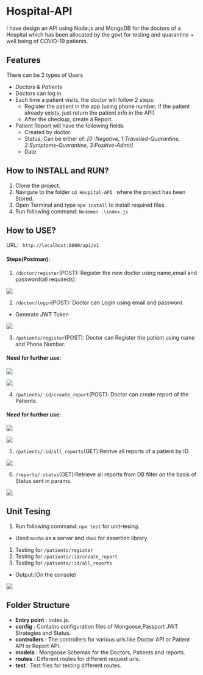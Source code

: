 # Hospital-API

I have design an API using Node.js and MongoDB for the doctors of a Hospital which has been allocated by the govt for testing and quarantine + well being of COVID-19 patients.

## Features

There can be 2 types of Users
- *Doctors* & *Patients*
- Doctors can log in
- Each time a patient visits, the doctor will follow 2 steps:
    - Register the patient in the app (using phone number, if the patient already exists, just return the patient info in the API)
    - After the checkup, create a Report.
- Patient Report will have the following fields
    - Created by doctor
    - Status: Can be either of: *[0 :Negative, 1:Travelled-Quarantine, 2:Symptoms-Quarantine, 3:Positive-Admit]*
    - Date

## How to INSTALL and RUN?

1. Clone the project.
2. Navigate to the folder `cd Hospital-API ` where the project has been Stored.
3. Open Terminal and type `npm install` to install required files.
4. Run following command: `Nodemon .\index.js `

## How to USE?

URL: ` http://localhost:8000/api/v1`

#### Steps(Postman):
1. `/doctor/register`(POST): Register the new doctor using name,email and password(all requireds).

![](/images/doctors_register.JPG)


2. `/doctor/login`(POST): Doctor can Login using email and password.

- Generate JWT Token

![](/images/doctors_login.JPG)


3. `/patients/register`(POST): Doctor can Register the patient using name and Phone Number.

#### Need for further use:

![](/images/patients_authorization.JPG)

![](/images/patients_register.JPG)


4. `/patients/:id/create_report`(POST): Doctor can create report of the Patients.

#### Need for further use:

![](/images/patients_create_report_authorization.JPG)


![](/images/patients_create_report.JPG)


5. `/patients/:id/all_reports`(GET):Retrive all reports of a patient by ID.

![](/images/patients_all_report.JPG)


6. `/reports/:status`(GET):Retrieve all reports from DB filter on the basis of Status sent in params.

![](/images/reports.JPG)


## Unit Tesing 

1. Run following command: `npm test` for unit-tesing.
 
- Used `mocha` as a server and `chai` for assertion library.

1. Testing for `/patients/register`
2. Testing for `/patients/:id/create_report`
3. Testing for `/patients/:id/all_reports`

- Output:(On the console)

![](/images/unit_test.JPG)

## Folder Structure
- **Entry point** : index.js.
- **config** : Contains configuration files of Mongoose,Passport JWT Strategies and Status.
- **controllers** : The controllers for various urls like Doctor API or Patient API or Report API.
- **models** : Mongoose Schemas for the Doctors, Patients and reports.
- **routes** : Different routes for different request urls.
- **test** : Test files for testing different routes.




